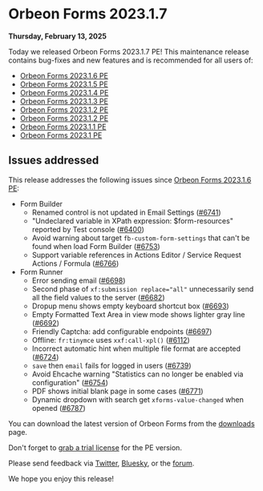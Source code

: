 # Orbeon Forms 2023.1.7

__Thursday, February 13, 2025__

Today we released Orbeon Forms 2023.1.7 PE! This maintenance release contains bug-fixes and new features and is recommended for all users of:

- [Orbeon Forms 2023.1.6 PE](orbeon-forms-2023.1.6.md)
- [Orbeon Forms 2023.1.5 PE](orbeon-forms-2023.1.5.md)
- [Orbeon Forms 2023.1.4 PE](orbeon-forms-2023.1.4.md)
- [Orbeon Forms 2023.1.3 PE](orbeon-forms-2023.1.3.md)
- [Orbeon Forms 2023.1.2 PE](orbeon-forms-2023.1.2.md)
- [Orbeon Forms 2023.1.2 PE](orbeon-forms-2023.1.2.md)
- [Orbeon Forms 2023.1.1 PE](orbeon-forms-2023.1.1.md)
- [Orbeon Forms 2023.1 PE](orbeon-forms-2023.1.md)

## Issues addressed

This release addresses the following issues since [Orbeon Forms 2023.1.6 PE](orbeon-forms-2023.1.6.md):

- Form Builder
    - Renamed control is not updated in Email Settings ([\#6741](https://github.com/orbeon/orbeon-forms/issues/6741))
    - "Undeclared variable in XPath expression: $form-resources" reported by Test console ([\#6400](https://github.com/orbeon/orbeon-forms/issues/6400))
    - Avoid warning about target `fb-custom-form-settings` that can't be found when load Form Builder ([\#6753](https://github.com/orbeon/orbeon-forms/issues/6753))
    - Support variable references in Actions Editor / Service Request Actions / Formula ([\#6766](https://github.com/orbeon/orbeon-forms/issues/6766))
- Form Runner
    - Error sending email ([\#6698](https://github.com/orbeon/orbeon-forms/issues/6698))
    - Second phase of `xf:submission replace="all"` unnecessarily send all the field values to the server ([\#6682](https://github.com/orbeon/orbeon-forms/issues/6682))
    - Dropup menu shows empty keyboard shortcut box ([\#6693](https://github.com/orbeon/orbeon-forms/issues/6693))
    - Empty Formatted Text Area in view mode shows lighter gray line ([\#6692](https://github.com/orbeon/orbeon-forms/issues/6692))
    - Friendly Captcha: add configurable endpoints ([\#6697](https://github.com/orbeon/orbeon-forms/issues/6697))
    - Offline: `fr:tinymce` uses `xxf:call-xpl()` ([\#6112](https://github.com/orbeon/orbeon-forms/issues/6112))
    - Incorrect automatic hint when multiple file format are accepted ([\#6724](https://github.com/orbeon/orbeon-forms/issues/6724))
    - `save` then `email` fails for logged in users ([\#6739](https://github.com/orbeon/orbeon-forms/issues/6739))
    - Avoid Ehcache warning "Statistics can no longer be enabled via configuration" ([\#6754](https://github.com/orbeon/orbeon-forms/issues/6754))
    - PDF shows initial blank page in some cases ([\#6771](https://github.com/orbeon/orbeon-forms/issues/6771))
    - Dynamic dropdown with search get `xforms-value-changed` when opened ([\#6787](https://github.com/orbeon/orbeon-forms/issues/6787))

You can download the latest version of Orbeon Forms from the [downloads](https://www.orbeon.com/download) page.

Don't forget to [grab a trial license](https://prod.orbeon.com/prod/fr/orbeon/register/new) for the PE version.

Please send feedback via [Twitter](https://twitter.com/orbeon), [Bluesky](https://bsky.app/profile/orbeon.bsky.social), or the [forum](https://groups.google.com/g/orbeon).

We hope you enjoy this release!
 